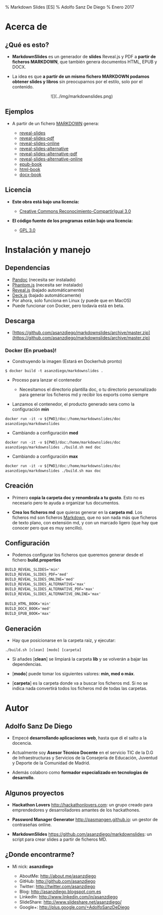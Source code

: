% Markdown Slides [ES]
% Adolfo Sanz De Diego
% Enero 2017

# Acerca de

## ¿Qué es esto?

- **MarkdownSlides** es un generador de **slides** Reveal.js y PDF
  a **partir de ficheros MARKDOWN**,  que también genera documentos HTML, EPUB y DOCX.

- La idea es que **a partir de un mismo fichero MARKDOWN podamos obtener slides y libros**
  sin preocuparnos por el estilo, solo por el contenido.



<div style="text-align:center">![](../img/markdownslides.png)</div>


## Ejemplos

- A partir de un fichero [MARKDOWN](https://raw.github.com/asanzdiego/markdownslides/master/doc/md/leeme.md)
  genera:

    - [reveal-slides](http://asanzdiego.github.io/markdownslides/doc/export/leeme-reveal-slides.html)
    - [reveal-slides-pdf](http://asanzdiego.github.io/markdownslides/doc/export/leeme-reveal-slides.pdf)
    - [reveal-slides-online](http://asanzdiego.github.io/markdownslides/doc/export/leeme-reveal-slides-online.html)
    - [reveal-slides-alternative](http://asanzdiego.github.io/markdownslides/doc/export/leeme-reveal-slides-alternative.html)
    - [reveal-slides-alternative-pdf](http://asanzdiego.github.io/markdownslides/doc/export/leeme-reveal-slides-alternative.pdf)
    - [reveal-slides-alternative-online](http://asanzdiego.github.io/markdownslides/doc/export/leeme-reveal-slides-online-alternative.html)
    - [epub-book](http://asanzdiego.github.io/markdownslides/doc/export/leeme-book.epub)
    - [html-book](http://asanzdiego.github.io/markdownslides/doc/export/leeme-book.html)
    - [docx-book](http://asanzdiego.github.io/markdownslides/doc/export/leeme-book.docx)


## Licencia

- **Este obra está bajo una licencia:**
    - [Creative Commons Reconocimiento-CompartirIgual 3.0](http://creativecommons.org/licenses/by-sa/3.0/es/)

- **El código fuente de los programas están bajo una licencia:**
    - [GPL 3.0](http://www.viti.es/gnu/licenses/gpl.html)

# Instalación y manejo

## Dependencias

- [Pandoc](http://johnmacfarlane.net/pandoc/) (necesita ser instalado)
- [Phantom.js](http://phantomjs.org) (necesita ser instalado)
- [Reveal.js](http://lab.hakim.se/reveal-js/#/) (bajado automáticamente)
- [Deck.js](http://imakewebthings.com/deck.js/) (bajado automáticamente)
- Por ahora, solo funciona en Linux (y puede que en MacOS)
- Puede funcionar con Docker, pero todavía está en beta.

## Descarga

- [https://github.com/asanzdiego/markdownslides/archive/master.zip](https://github.com/asanzdiego/markdownslides/archive/master.zip)

### Docker (En pruebas)!

- Construyendo la imagen (Estará en Dockerhub pronto)

~~~
$ docker build -t asanzdiego/markdownslides .
~~~

- Proceso para lanzar el contenedor

     - Necesitamos el directorio plantilla doc, o tu directorio personalizado para generar los ficheros md y recibir los exports como siempre
     
- Lanzamos el contenedor, el producto generado sera como la configuración **min**

~~~
docker run -it -v ${PWD}/doc:/home/markdownslides/doc asanzdiego/markdownslides
~~~

- Cambiando a configuración **med**

~~~
docker run -it -v ${PWD}/doc:/home/markdownslides/doc asanzdiego/markdownslides ./build.sh med doc
~~~
     
- Cambiando a configuración **max**

~~~
docker run -it -v ${PWD}/doc:/home/markdownslides/doc asanzdiego/markdownslides ./build.sh max doc
~~~

## Creación

- Primero **copia la carpeta doc y renombrala a tu gusto**. Esto no es necesario pero
  te ayuda a organizar tus documentos.

- **Crea los ficheros md** que quieras generar en la **carpeta md**.
  Los ficheros md son ficheros [Markdown](http://es.wikipedia.org/wiki/Markdown),
  que no son nada más que ficheros de texto plano, con extensión md,
  y con un marcado ligero (que hay que conocer pero que es muy sencillo).

## Configuración

- Podemos configurar los ficheros que queremos generar desde el fichero **build.properties**

~~~{.bash}
BUILD_REVEAL_SLIDES='min'
BUILD_REVEAL_SLIDES_PDF='med'
BUILD_REVEAL_SLIDES_ONLINE='med'
BUILD_REVEAL_SLIDES_ALTERNATIVE='max'
BUILD_REVEAL_SLIDES_ALTERNATIVE_PDF='max'
BUILD_REVEAL_SLIDES_ALTERNATIVE_ONLINE='max'

BUILD_HTML_BOOK='min'
BUILD_DOCX_BOOK='med'
BUILD_EPUB_BOOK='max'
~~~

## Generación

- Hay que posicionarse en la carpeta raiz, y ejecutar:

~~~
./build.sh [clean] [modo] [carpeta]
~~~

- Si añades [**clean**] se limpiará la carpeta **lib** y se volverán a bajar las dependencias.

- [**modo**] puede tomar los siguientes valores: **min, med o máx**.

- [**carpeta**] es la carpeta donde va a buscar los ficheros md.
  Si no se indica nada convertirá todos los ficheros md de todas las carpetas.

# Autor

## Adolfo Sanz De Diego

- Empecé **desarrollando aplicaciones web**, hasta que di el salto a la docencia.

- Actualmente soy **Asesor Técnico Docente** en el servicio TIC de la D.G de Infraestructuras y Servicios de la Consejería de Educación, Juventud y Deporte de la Comunidad de Madrid.

- Además colaboro como **formador especializado en tecnologías de desarrollo**.

## Algunos proyectos

- **Hackathon Lovers** <http://hackathonlovers.com>: un grupo creado para emprendedores y desarrolladores amantes de los hackathones.

- **Password Manager Generator** <http://pasmangen.github.io>: un gestor de contraseñas online.

- **MarkdownSlides** <https://github.com/asanzdiego/markdownslides>: un script para crear slides a partir de ficheros MD.

## ¿Donde encontrarme?

- Mi nick: **asanzdiego**

    - AboutMe:    <http://about.me/asanzdiego>
    - GitHub:     <http://github.com/asanzdiego>
    - Twitter:    <http://twitter.com/asanzdiego>
    - Blog:       <http://asanzdiego.blogspot.com.es>
    - LinkedIn:   <http://www.linkedin.com/in/asanzdiego>
    - SlideShare: <http://www.slideshare.net/asanzdiego/>
    - Google+:    <http://plus.google.com/+AdolfoSanzDeDiego>